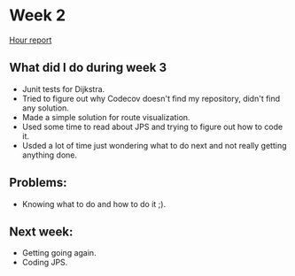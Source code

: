 # Week 2

[Hour report](https://github.com/eevib/Pathfinding_TiRa/blob/main/documentation/hours_reporting.md)

## What did I do during week 3
* Junit tests for Dijkstra.
* Tried to figure out why Codecov doesn't find my repository, didn't find any solution.
* Made a simple solution for route visualization.
* Used some time to read about JPS and trying to figure out how to code it.
* Usded a lot of time just wondering what to do next and not really getting anything done. 

## Problems:
* Knowing what to do and how to do it ;).

## Next week:
* Getting going again.
* Coding JPS.


